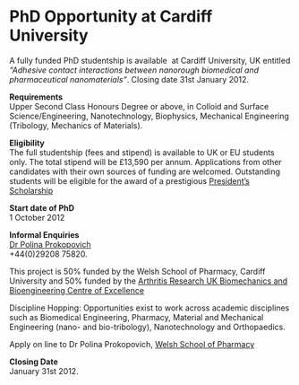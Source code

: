 # PhD Opportunity at Cardiff University

A fully funded PhD studentship is available  at Cardiff University, UK entitled *“Adhesive contact interactions between nanorough biomedical and pharmaceutical nanomaterials”*. Closing date 31st January 2012.
<!--break-->
**Requirements**  
Upper Second Class Honours Degree or above, in Colloid and Surface Science/Engineering, Nanotechnology, Biophysics, Mechanical Engineering (Tribology, Mechanics of Materials).  

**Eligibility**  
The full studentship (fees and stipend) is available to UK or EU students only. The total stipend will be £13,590 per annum. Applications from other candidates with their own sources of funding are welcomed. Outstanding students will be eligible for the award of a prestigious [President’s Scholarship](http://www.cf.ac.uk/presidents/)  

**Start date of PhD**  
1 October 2012   

**Informal Enquiries**  
[Dr Polina Prokopovich](mailto:prokopovichp@cardiff.ac.uk)  
+44(0)29208 75820.  

This project is 50% funded by the Welsh School of Pharmacy, Cardiff University and 50% funded by the [Arthritis Research UK Biomechanics and Bioengineering Centre of Excellence](http://www.cardiff.ac.uk/arcbbc/index.html)  

Discipline Hopping: Opportunities exist to work across academic disciplines such as Biomedical Engineering, Pharmacy, Material and Mechanical Engineering (nano- and bio-tribology), Nanotechnology and Orthopaedics.  

Apply on line to Dr Polina Prokopovich, [Welsh School of Pharmacy](
http://www.cardiff.ac.uk/regis/general/applyonline/index.html)  

**Closing Date**  
January 31st 2012.